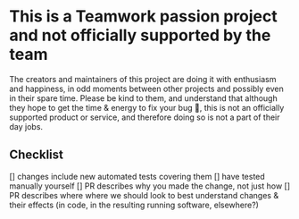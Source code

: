 # This is a Teamwork passion project and not officially supported by the team

The creators and maintainers of this project are doing it with enthusiasm and happiness, in odd moments between other projects and possibly even in their spare time. Please be kind to them, and understand that although they hope to get the time & energy to fix your bug :crossed_fingers:, this is not an officially supported product or service, and therefore doing so is not a part of their day jobs.

## Checklist

[] changes include new automated tests covering them
[] have tested manually yourself
[] PR describes why you made the change, not just how
[] PR describes where where we should look to best understand changes & their effects (in code, in the resulting running software, elsewhere?)
